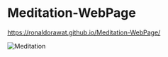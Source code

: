 # Meditation-WebPage

https://ronaldorawat.github.io/Meditation-WebPage/


![Meditation](https://user-images.githubusercontent.com/31548338/112503449-efb04800-8db0-11eb-9f9d-c1f580106080.PNG)
